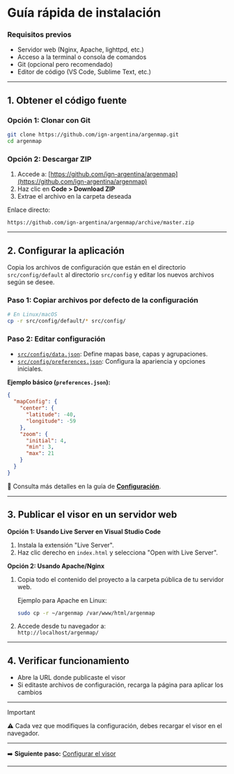 # Guía rápida de instalación

### Requisitos previos

- Servidor web (Nginx, Apache, lighttpd, etc.)
- Acceso a la terminal o consola de comandos
- Git (opcional pero recomendado)
- Editor de código (VS Code, Sublime Text, etc.)

---

## 1. Obtener el código fuente

### Opción 1: Clonar con Git

```bash
git clone https://github.com/ign-argentina/argenmap.git
cd argenmap
```

### Opción 2: Descargar ZIP

1. Accede a: [https://github.com/ign-argentina/argenmap](https://github.com/ign-argentina/argenmap)
2. Haz clic en **Code > Download ZIP**
3. Extrae el archivo en la carpeta deseada

Enlace directo:

```
https://github.com/ign-argentina/argenmap/archive/master.zip
```

---

## 2. Configurar la aplicación

Copia los archivos de configuración que están en el directorio `src/config/default` al directorio `src/config` y editar los nuevos archivos según se desee.

### Paso 1: Copiar archivos por defecto de la configuración

```bash
# En Linux/macOS
cp -r src/config/default/* src/config/
```

### Paso 2: Editar configuración

* [`src/config/data.json`](../config/data.json): Define mapas base, capas y agrupaciones.
* [`src/config/preferences.json`](../config/preferences.json): Configura la apariencia y opciones iniciales.

**Ejemplo básico (`preferences.json`):**

```json
{
  "mapConfig": {
    "center": {
      "latitude": -40,
      "longitude": -59
    },
    "zoom": {
      "initial": 4,
      "min": 3,
      "max": 21
    }
  }
}
```

📘 Consulta más detalles en la guía de **[Configuración](configuration.md)**.

---

## 3. Publicar el visor en un servidor web

**Opción 1: Usando Live Server en Visual Studio Code**

1. Instala la extensión "Live Server".
2. Haz clic derecho en `index.html` y selecciona "Open with Live Server".

**Opción 2: Usando Apache/Nginx**

1. Copia todo el contenido del proyecto a la carpeta pública de tu servidor web.

   Ejemplo para Apache en Linux:

   ```sh
   sudo cp -r ~/argenmap /var/www/html/argenmap
   ```

2. Accede desde tu navegador a:  
   `http://localhost/argenmap/`

---

## 4. Verificar funcionamiento

* Abre la URL donde publicaste el visor
* Si editaste archivos de configuración, recarga la página para aplicar los cambios

---

> [!IMPORTANT]
> ⚠️ Cada vez que modifiques la configuración, debes recargar el visor en el navegador.

---

➡️ **Siguiente paso:** [Configurar el visor](configuration.md)

---
